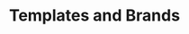 ---
title: Templates and Brands
sidebar_position: 5
description: Invoice Templates and Brands
toc_min_heading_level: 2
toc_max_heading_level: 4
tags:
  - Invoice
  - Templates
  - Brands
---